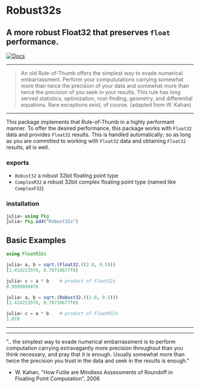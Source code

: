 # Robust32s

## A more robust Float32 that preserves `float` performance.

[![Docs](https://img.shields.io/badge/docs-dev-blue.svg)](https://jeffreysarnoff.github.io/Robust32s.jl/dev)

----


> An old Rule-of-Thumb offers the simplest way to evade numerical embarrassment.
 Perform your compututations carrying somewhat more than twice the precision
 of your data and somewhat more than twice the precision of you seek in your results.
 This rule has long served statistics, optimization, root-finding, geometry,
 and differential equations. Rare exceptions exist, of course.
 > (adapted from W. Kahan)
 
 -----
 
 
 This package implements that Rule-of-Thumb in a highly performant manner.
 To offer the desired performance, this package works with `Float32` data
 and provides `Float32` results.  This is handled automatically; so as long
 as you are committed to working with `Float32` data and obtaining `Float32`
 results, all is well.
 
 ### exports
 
 - `Robust32`   a robust 32bit floating point type
 - `ComplexR32` a robust 32bit complex floating point type (named like `ComplexF32`)
 
 ### installation
 
 ```julia
 julia> using Pkg
 julia> Pkg.add("Robust32s")
 ```
 
## Basic Examples
 
 ```julia
using FloatR32s

julia> a, b = sqrt.(Float32.((2.0, 0.5)))
(1.4142135f0, 0.70710677f0)

julia> c = a * b    # product of Float32s
0.99999994f0

julia> a, b = sqrt.(Robust32.((2.0, 0.5)))
(1.4142135f0, 0.70710677f0)

julia> c = a * b    # product of FloatR32s
1.0f0
```


----

----

".. the simplest way to evade numerical embarrassment is to perform computation carrying extravagantly
more precision throughout than you think necessary, and pray that it is enough. Usually somewhat
more than twice the precision you trust in the data and seek in the results is enough."
- W. Kahan, "How Futile are Mindless Assessments of Roundoff in Floating Point Computation", 2006
